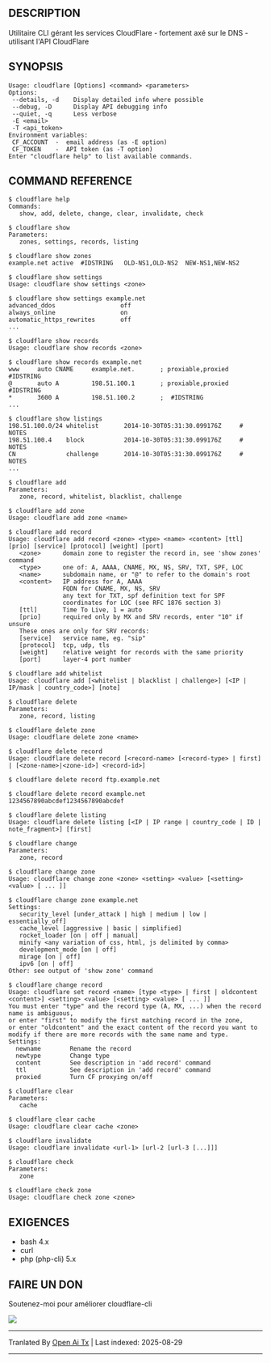 ## DESCRIPTION

Utilitaire CLI gérant les services CloudFlare - fortement axé sur le DNS -  
utilisant l'API CloudFlare


## SYNOPSIS

```
Usage: cloudflare [Options] <command> <parameters>
Options:
 --details, -d    Display detailed info where possible
 --debug, -D      Display API debugging info
 --quiet, -q      Less verbose
 -E <email>
 -T <api_token>
Environment variables:
 CF_ACCOUNT  -  email address (as -E option)
 CF_TOKEN    -  API token (as -T option)
Enter "cloudflare help" to list available commands.
```


## COMMAND REFERENCE

```
$ cloudflare help
Commands:
   show, add, delete, change, clear, invalidate, check
```

```
$ cloudflare show
Parameters:
   zones, settings, records, listing
```

```
$ cloudflare show zones
example.net active  #IDSTRING   OLD-NS1,OLD-NS2  NEW-NS1,NEW-NS2
```

```
$ cloudflare show settings
Usage: cloudflare show settings <zone>
```

```
$ cloudflare show settings example.net
advanced_ddos                  off
always_online                  on
automatic_https_rewrites       off
...
```

```
$ cloudflare show records
Usage: cloudflare show records <zone>
```

```
$ cloudflare show records example.net
www     auto CNAME     example.net.       ; proxiable,proxied #IDSTRING
@       auto A         198.51.100.1       ; proxiable,proxied #IDSTRING
*       3600 A         198.51.100.2       ;  #IDSTRING
...
```

```
$ cloudflare show listings
198.51.100.0/24 whitelist       2014-10-30T05:31:30.099176Z     # NOTES
198.51.100.4    block           2014-10-30T05:31:30.099176Z     # NOTES
CN              challenge       2014-10-30T05:31:30.099176Z     # NOTES
...
```

```
$ cloudflare add
Parameters:
   zone, record, whitelist, blacklist, challenge
```

```
$ cloudflare add zone
Usage: cloudflare add zone <name>
```

```
$ cloudflare add record
Usage: cloudflare add record <zone> <type> <name> <content> [ttl] [prio] [service] [protocol] [weight] [port]
   <zone>      domain zone to register the record in, see 'show zones' command
   <type>      one of: A, AAAA, CNAME, MX, NS, SRV, TXT, SPF, LOC
   <name>      subdomain name, or "@" to refer to the domain's root
   <content>   IP address for A, AAAA
               FQDN for CNAME, MX, NS, SRV
               any text for TXT, spf definition text for SPF
               coordinates for LOC (see RFC 1876 section 3)
   [ttl]       Time To Live, 1 = auto
   [prio]      required only by MX and SRV records, enter "10" if unsure
   These ones are only for SRV records:
   [service]   service name, eg. "sip"
   [protocol]  tcp, udp, tls
   [weight]    relative weight for records with the same priority
   [port]      layer-4 port number
```

```
$ cloudflare add whitelist
Usage: cloudflare add [<whitelist | blacklist | challenge>] [<IP | IP/mask | country_code>] [note]
```

```
$ cloudflare delete
Parameters:
   zone, record, listing
```

```
$ cloudflare delete zone
Usage: cloudflare delete zone <name>
```

```
$ cloudflare delete record
Usage: cloudflare delete record [<record-name> [<record-type> | first] | [<zone-name>|<zone-id>] <record-id>]
```

```
$ cloudflare delete record ftp.example.net
```

```
$ cloudflare delete record example.net 1234567890abcdef1234567890abcdef
```

```
$ cloudflare delete listing
Usage: cloudflare delete listing [<IP | IP range | country_code | ID | note_fragment>] [first]
```

```
$ cloudflare change
Parameters:
   zone, record
```

```
$ cloudflare change zone
Usage: cloudflare change zone <zone> <setting> <value> [<setting> <value> [ ... ]]
```

```
$ cloudflare change zone example.net
Settings:
   security_level [under_attack | high | medium | low | essentially_off]
   cache_level [aggressive | basic | simplified]
   rocket_loader [on | off | manual]
   minify <any variation of css, html, js delimited by comma>
   development_mode [on | off]
   mirage [on | off]
   ipv6 [on | off]
Other: see output of 'show zone' command
```

```
$ cloudflare change record
Usage: cloudflare set record <name> [type <type> | first | oldcontent <content>] <setting> <value> [<setting> <value> [ ... ]]
You must enter "type" and the record type (A, MX, ...) when the record name is ambiguous,
or enter "first" to modify the first matching record in the zone,
or enter "oldcontent" and the exact content of the record you want to modify if there are more records with the same name and type.
Settings:
  newname        Rename the record
  newtype        Change type
  content        See description in 'add record' command
  ttl            See description in 'add record' command
  proxied        Turn CF proxying on/off
```

```
$ cloudflare clear
Parameters:
   cache
```

```
$ cloudflare clear cache
Usage: cloudflare clear cache <zone>
```

```
$ cloudflare invalidate
Usage: cloudflare invalidate <url-1> [url-2 [url-3 [...]]]
```

```
$ cloudflare check
Parameters:
   zone
```

```
$ cloudflare check zone
Usage: cloudflare check zone <zone>
```
## EXIGENCES

- bash 4.x
- curl
- php (php-cli) 5.x


## FAIRE UN DON

Soutenez-moi pour améliorer cloudflare-cli

<a href="https://www.paypal.com/cgi-bin/webscr?cmd=_s-xclick&hosted_button_id=KAXRPGK8YBRVG"><img src="https://www.paypalobjects.com/en_US/i/btn/btn_donateCC_LG.gif" /></a>





---

Tranlated By [Open Ai Tx](https://github.com/OpenAiTx/OpenAiTx) | Last indexed: 2025-08-29

---